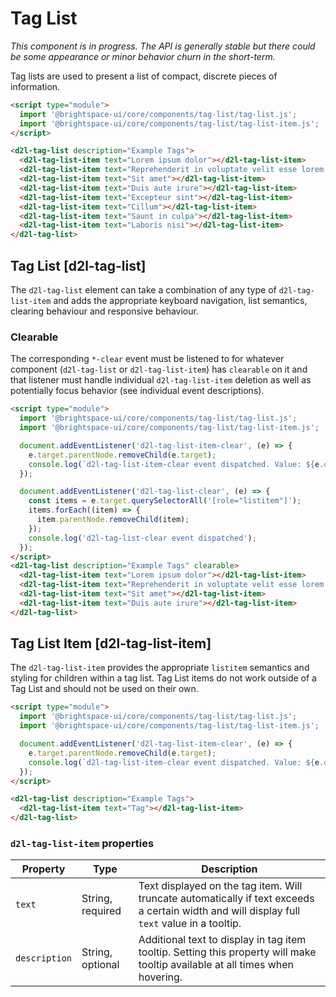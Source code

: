 # Tag List
*This component is in progress. The API is generally stable but there could be some appearance or minor behavior churn in the short-term.*

Tag lists are used to present a list of compact, discrete pieces of information.

<!-- docs: demo autoSize:false display:block size:small -->
```html
<script type="module">
  import '@brightspace-ui/core/components/tag-list/tag-list.js';
  import '@brightspace-ui/core/components/tag-list/tag-list-item.js';
</script>

<d2l-tag-list description="Example Tags">
  <d2l-tag-list-item text="Lorem ipsum dolor"></d2l-tag-list-item>
  <d2l-tag-list-item text="Reprehenderit in voluptate velit esse lorem ipsum dolor"></d2l-tag-list-item>
  <d2l-tag-list-item text="Sit amet"></d2l-tag-list-item>
  <d2l-tag-list-item text="Duis aute irure"></d2l-tag-list-item>
  <d2l-tag-list-item text="Excepteur sint"></d2l-tag-list-item>
  <d2l-tag-list-item text="Cillum"></d2l-tag-list-item>
  <d2l-tag-list-item text="Saunt in culpa"></d2l-tag-list-item>
  <d2l-tag-list-item text="Laboris nisi"></d2l-tag-list-item>
</d2l-tag-list>
```

## Tag List [d2l-tag-list]

The `d2l-tag-list` element can take a combination of any type of `d2l-tag-list-item` and adds the appropriate keyboard navigation, list semantics, clearing behaviour and responsive behaviour.

### Clearable

The corresponding `*-clear` event must be listened to for whatever component (`d2l-tag-list` or `d2l-tag-list-item`) has `clearable` on it and that listener must handle individual `d2l-tag-list-item` deletion as well as potentially focus behavior (see individual event descriptions).

<!-- docs: demo live name:d2l-tag-list autoSize:false display:block size:small -->
```html
<script type="module">
  import '@brightspace-ui/core/components/tag-list/tag-list.js';
  import '@brightspace-ui/core/components/tag-list/tag-list-item.js';

  document.addEventListener('d2l-tag-list-item-clear', (e) => {
    e.target.parentNode.removeChild(e.target);
    console.log(`d2l-tag-list-item-clear event dispatched. Value: ${e.detail.value}`);
  });

  document.addEventListener('d2l-tag-list-clear', (e) => {
    const items = e.target.querySelectorAll('[role="listitem"]');
    items.forEach((item) => {
      item.parentNode.removeChild(item);
    });
    console.log('d2l-tag-list-clear event dispatched');
  });
</script>
<d2l-tag-list description="Example Tags" clearable>
  <d2l-tag-list-item text="Lorem ipsum dolor"></d2l-tag-list-item>
  <d2l-tag-list-item text="Reprehenderit in voluptate velit esse lorem ipsum dolor"></d2l-tag-list-item>
  <d2l-tag-list-item text="Sit amet"></d2l-tag-list-item>
  <d2l-tag-list-item text="Duis aute irure"></d2l-tag-list-item>
</d2l-tag-list>
```

## Tag List Item [d2l-tag-list-item]
The `d2l-tag-list-item` provides the appropriate `listitem` semantics and styling for children within a tag list. Tag List items do not work outside of a Tag List and should not be used on their own.

<!-- docs: demo live name:d2l-tag-list-item autoSize:false display:block size:small -->
```html
<script type="module">
  import '@brightspace-ui/core/components/tag-list/tag-list.js';
  import '@brightspace-ui/core/components/tag-list/tag-list-item.js';

  document.addEventListener('d2l-tag-list-item-clear', (e) => {
    e.target.parentNode.removeChild(e.target);
    console.log(`d2l-tag-list-item-clear event dispatched. Value: ${e.detail.value}`);
  });
</script>

<d2l-tag-list description="Example Tags">
  <d2l-tag-list-item text="Tag"></d2l-tag-list-item>
</d2l-tag-list>
```

<!-- docs: start hidden content -->
### `d2l-tag-list-item` properties

| Property | Type | Description |
|--|--|--|
| `text` | String, required | Text displayed on the tag item. Will truncate automatically if text exceeds a certain width and will display full `text` value in a tooltip. |
| `description` | String, optional | Additional text to display in tag item tooltip. Setting this property will make tooltip available at all times when hovering. |
<!-- docs: end hidden content -->
